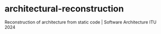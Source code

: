 # architectural-reconstruction
Reconstruction of architecture from static code | Software Architecture ITU 2024
